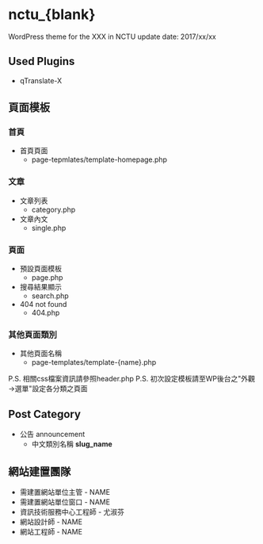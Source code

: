 # nctu_{blank}
WordPress theme for the XXX in NCTU
update date: 2017/xx/xx


## Used Plugins
- qTranslate-X

## 頁面模板

### 首頁
- 首頁頁面
	- page-tepmlates/template-homepage.php

### 文章
- 文章列表
	- category.php
- 文章內文
	- single.php

### 頁面
- 預設頁面模板
	- page.php
- 搜尋結果顯示
	- search.php
- 404 not found
	- 404.php

### 其他頁面類別
- 其他頁面名稱
	- page-templates/template-{name}.php

P.S. 相關css檔案資訊請參照header.php
P.S. 初次設定模板請至WP後台之"外觀→選單"設定各分類之頁面

## Post Category
- 公告 announcement
	- 中文類別名稱 **slug_name**


## 網站建置團隊
- 需建置網站單位主管 - NAME
- 需建置網站單位窗口 - NAME
- 資訊技術服務中心工程師 - 尤淑芬
- 網站設計師 - NAME
- 網站工程師 - NAME
